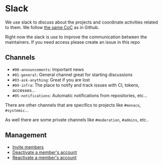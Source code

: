 # Slack 

We use slack to discuss about the projects and coordinate activities related to them. We follow [the same CoC](https://github.com/onebeyond/admin/issues/4) as in Github.

Right now the slack is use to improve the communication between the maintainers. If you need access please create an issue in this repo

## Channels

- `#00-announcements`: Important news 
- `#01-general`: General channel great for starting discussions
- `#03-ask-anything`: Great if you are lost
- `#04-infra`: The place to notify and track issues with CI, tokens, accesses...
- `#05-notifications`: Automatic notifications from repositories, etc...

There are other channels that are specifics to projects like `#monaco`, `#systemic`...

As well there are some private channels like `#moderation`, `#admins`, etc..

## Management

- [Invite members](https://slack.com/help/articles/201330256-Invite-new-members-to-your-workspace#share-an-invitation-link)
- [Deactivate a member's account](https://slack.com/help/articles/204475027-Deactivate-a-members-account)
- [Reactivate a member's account](https://slack.com/help/articles/360002061747-Reactivate-a-members-account)